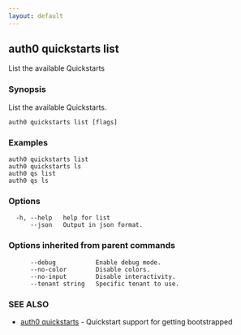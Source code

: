 ```yaml
---
layout: default
---
```

## auth0 quickstarts list

List the available Quickstarts

### Synopsis

List the available Quickstarts.

```
auth0 quickstarts list [flags]
```

### Examples

```
auth0 quickstarts list
auth0 quickstarts ls
auth0 qs list
auth0 qs ls
```

### Options

```
  -h, --help   help for list
      --json   Output in json format.
```

### Options inherited from parent commands

```
      --debug           Enable debug mode.
      --no-color        Disable colors.
      --no-input        Disable interactivity.
      --tenant string   Specific tenant to use.
```

### SEE ALSO

* [auth0 quickstarts](auth0_quickstarts.md)	 - Quickstart support for getting bootstrapped

